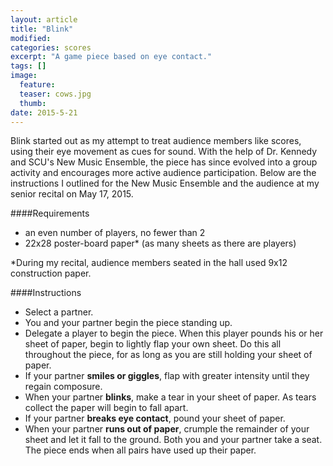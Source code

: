 ```yaml
---
layout: article
title: "Blink"
modified:
categories: scores
excerpt: "A game piece based on eye contact."
tags: []
image:
  feature: 
  teaser: cows.jpg
  thumb:
date: 2015-5-21
---
```

Blink started out as my attempt to treat audience members like scores, using their eye movement as cues for sound.  With the help of Dr. Kennedy and SCU's New Music Ensemble, the piece has since evolved into a group activity and encourages more active audience participation.  Below are the instructions I outlined for the New Music Ensemble and the audience at my senior recital on May 17, 2015.

####Requirements
- an even number of players, no fewer than 2
- 22x28 poster-board paper* (as many sheets as there are players)

*During my recital, audience members seated in the hall used 9x12 construction paper.

####Instructions
- Select a partner.
- You and your partner begin the piece standing up.
- Delegate a player to begin the piece.  When this player pounds his or her sheet of paper, begin to lightly flap your own sheet.  Do this all throughout the piece, for as long as you are still holding your sheet of paper.
- If your partner **smiles or giggles**, flap with greater intensity until they regain composure.
- When your partner **blinks**, make a tear in your sheet of paper.  As tears collect the paper will begin to fall apart.
- If your partner **breaks eye contact**, pound your sheet of paper.  
- When your partner **runs out of paper**, crumple the remainder of your sheet and let it fall to the ground.  Both you and your partner take a seat.  The piece ends when all pairs have used up their paper.

